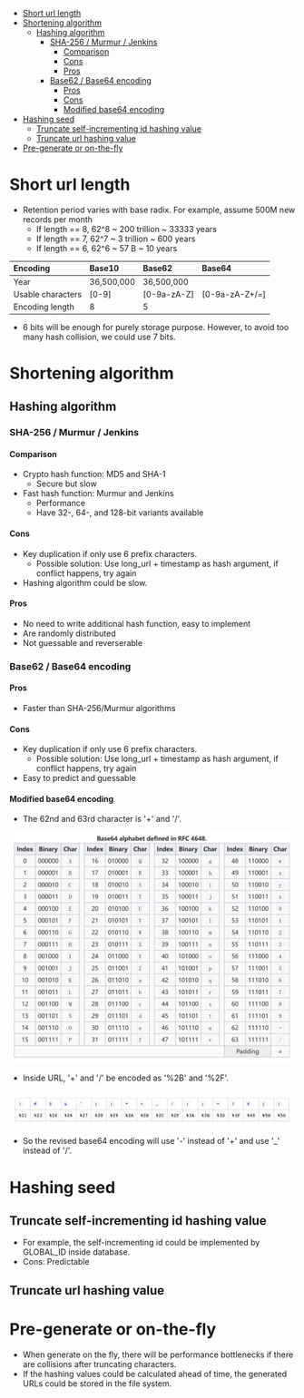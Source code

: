 - [Short url length](#short-url-length)
- [Shortening algorithm](#shortening-algorithm)
  - [Hashing algorithm](#hashing-algorithm)
    - [SHA-256 / Murmur / Jenkins](#sha-256--murmur--jenkins)
      - [Comparison](#comparison)
      - [Cons](#cons)
      - [Pros](#pros)
    - [Base62 / Base64 encoding](#base62--base64-encoding)
      - [Pros](#pros-1)
      - [Cons](#cons-1)
      - [Modified base64 encoding](#modified-base64-encoding)
- [Hashing seed](#hashing-seed)
  - [Truncate self-incrementing id hashing value](#truncate-self-incrementing-id-hashing-value)
  - [Truncate url hashing value](#truncate-url-hashing-value)
- [Pre-generate or on-the-fly](#pre-generate-or-on-the-fly)

# Short url length
* Retention period varies with base radix. For example, assume 500M new records per month
  * If length == 8, 62^8 ~ 200 trillion ~ 33333 years
  * If length == 7, 62^7 ~ 3 trillion ~ 600 years
  * If length == 6, 62^6 ~ 57 B ~ 10 years

| Encoding | Base10 | Base62 | Base64 |
| :--- | :--- | :--- | :--- |
| Year | 36,500,000 | 36,500,000 |  |
| Usable characters | \[0-9\] | \[0-9a-zA-Z\] | \[0-9a-zA-Z+/=\] |
| Encoding length | 8 | 5 |  |

* 6 bits will be enough for purely storage purpose. However, to avoid too many hash collision, we could use 7 bits. 

# Shortening algorithm

## Hashing algorithm
### SHA-256 / Murmur / Jenkins
#### Comparison
* Crypto hash function: MD5 and SHA-1
  * Secure but slow
* Fast hash function: Murmur and Jenkins
  * Performance
  * Have 32-, 64-, and 128-bit variants available

#### Cons
* Key duplication if only use 6 prefix characters. 
  * Possible solution: Use long_url + timestamp as hash argument, if conflict happens, try again
* Hashing algorithm could be slow.

#### Pros
* No need to write additional hash function, easy to implement
* Are randomly distributed
* Not guessable and reverserable

### Base62 / Base64 encoding 

#### Pros
* Faster than SHA-256/Murmur algorithms

#### Cons
* Key duplication if only use 6 prefix characters. 
  * Possible solution: Use long_url + timestamp as hash argument, if conflict happens, try again
* Easy to predict and guessable

#### Modified base64 encoding
* The 62nd and 63rd character is '+' and '/'. 

![](../.gitbook/assets/base64Encoding.png)

* Inside URL, '+' and '/' be encoded as '%2B' and '%2F'. 

![](../.gitbook/assets/tinyurl_url_reserved_keywords.png)

* So the revised base64 encoding will use '-' instead of '+' and use '_' instead of '/'.

# Hashing seed
## Truncate self-incrementing id hashing value
* For example, the self-incrementing id could be implemented by GLOBAL_ID inside database. 
* Cons: Predictable

## Truncate url hashing value

# Pre-generate or on-the-fly
* When generate on the fly, there will be performance bottlenecks if there are collisions after truncating characters. 
* If the hashing values could be calculated ahead of time, the generated URLs could be stored in the file system.  